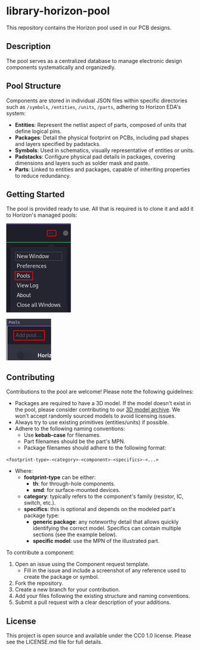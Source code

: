 # library-horizon-pool

This repository contains the Horizon pool used in our PCB designs.

## Description

The pool serves as a centralized database to manage electronic design components systematically and organizedly.

## Pool Structure

Components are stored in individual JSON files within specific directories such as `/symbols`, `/entities`, `/units`, `/parts`, adhering to Horizon EDA's system:

- **Entities**: Represent the netlist aspect of parts, composed of units that define logical pins.
- **Packages**: Detail the physical footprint on PCBs, including pad shapes and layers specified by padstacks.
- **Symbols**: Used in schematics, visually representative of entities or units.
- **Padstacks**: Configure physical pad details in packages, covering dimensions and layers such as solder mask and paste.
- **Parts**: Linked to entities and packages, capable of inheriting properties to reduce redundancy.

## Getting Started

The pool is provided ready to use. All that is required is to clone it and add it to Horizon's managed pools:

![Horizon main window hamburger menu](https://github.com/ygn-effects/media-readme/blob/main/library-horizon-pool/pool1.png?raw=true)

![Pool manager window](https://github.com/ygn-effects/media-readme/blob/main/library-horizon-pool/pool2.png?raw=true)

## Contributing

Contributions to the pool are welcome! Please note the following guidelines:
- Packages are required to have a 3D model. If the model doesn't exist in the pool, please consider contributing to our [3D model archive](https://github.com/ygn-effects/library-eda-3d-models). We won't accept randomly sourced models to avoid licensing issues.
- Always try to use existing primitives (entities/units) if possible.
- Adhere to the following naming conventions:
    - Use **kebab-case** for filenames.
    - Part filenames should be the part's MPN.
    - Package filenames should adhere to the following format:

`<footprint-type>-<category>-<component>-<specifics>-<...>`

- Where:
    - **footprint-type** can be either:
        - **th**: for through-hole components.
        - **smd**: for surface-mounted devices.
    - **category**: typically refers to the component's family (resistor, IC, switch, etc.).
    - **specifics**: this is optional and depends on the modeled part's package type:
        - **generic package**: any noteworthy detail that allows quickly identifying the correct model. Specifics can contain multiple sections (see the example below).
        - **specific model**: use the MPN of the illustrated part.

To contribute a component:

1. Open an issue using the Component request template.
    - Fill in the issue and include a screenshot of any reference used to create the package or symbol.
2. Fork the repository.
3. Create a new branch for your contribution.
4. Add your files following the existing structure and naming conventions.
5. Submit a pull request with a clear description of your additions.

## License

This project is open source and available under the CC0 1.0 license. Please see the LICENSE.md file for full details.
